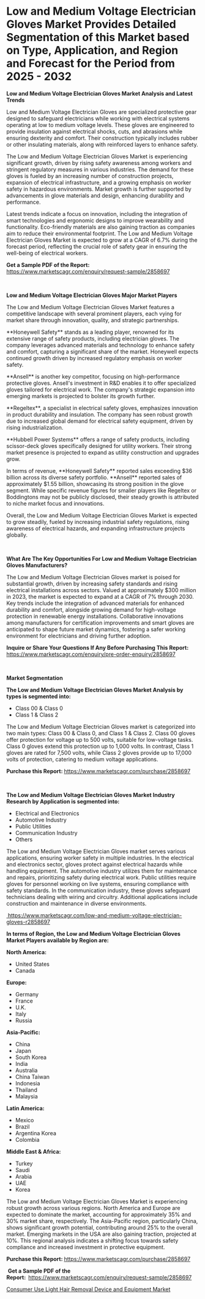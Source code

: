<p><h1>Low and Medium Voltage Electrician Gloves Market Provides Detailed Segmentation of this Market based on Type, Application, and Region and Forecast for the Period from 2025 - 2032</h1></p><p><strong>Low and Medium Voltage Electrician Gloves Market Analysis and Latest Trends</strong></p>
<p><p>Low and Medium Voltage Electrician Gloves are specialized protective gear designed to safeguard electricians while working with electrical systems operating at low to medium voltage levels. These gloves are engineered to provide insulation against electrical shocks, cuts, and abrasions while ensuring dexterity and comfort. Their construction typically includes rubber or other insulating materials, along with reinforced layers to enhance safety.</p><p>The Low and Medium Voltage Electrician Gloves Market is experiencing significant growth, driven by rising safety awareness among workers and stringent regulatory measures in various industries. The demand for these gloves is fueled by an increasing number of construction projects, expansion of electrical infrastructure, and a growing emphasis on worker safety in hazardous environments. Market growth is further supported by advancements in glove materials and design, enhancing durability and performance.</p><p>Latest trends indicate a focus on innovation, including the integration of smart technologies and ergonomic designs to improve wearability and functionality. Eco-friendly materials are also gaining traction as companies aim to reduce their environmental footprint. The Low and Medium Voltage Electrician Gloves Market is expected to grow at a CAGR of 6.7% during the forecast period, reflecting the crucial role of safety gear in ensuring the well-being of electrical workers.</p></p>
<p><strong>Get a Sample PDF of the Report:&nbsp;</strong> <a href="https://www.marketscagr.com/enquiry/request-sample/2858697?utm_campaign=3308&utm_medium=2&utm_source=Github&utm_content=ia&utm_term=12032025&utm_id=low-and-medium-voltage-electrician-gloves">https://www.marketscagr.com/enquiry/request-sample/2858697</a></p>
<p>&nbsp;</p>
<p><strong>Low and Medium Voltage Electrician Gloves Major Market Players</strong></p>
<p><p>The Low and Medium Voltage Electrician Gloves Market features a competitive landscape with several prominent players, each vying for market share through innovation, quality, and strategic partnerships.</p><p>**Honeywell Safety** stands as a leading player, renowned for its extensive range of safety products, including electrician gloves. The company leverages advanced materials and technology to enhance safety and comfort, capturing a significant share of the market. Honeywell expects continued growth driven by increased regulatory emphasis on worker safety.</p><p>**Ansell** is another key competitor, focusing on high-performance protective gloves. Ansell's investment in R&D enables it to offer specialized gloves tailored for electrical work. The company's strategic expansion into emerging markets is projected to bolster its growth further.</p><p>**Regeltex**, a specialist in electrical safety gloves, emphasizes innovation in product durability and insulation. The company has seen robust growth due to increased global demand for electrical safety equipment, driven by rising industrialization.</p><p>**Hubbell Power Systems** offers a range of safety products, including scissor-deck gloves specifically designed for utility workers. Their strong market presence is projected to expand as utility construction and upgrades grow.</p><p>In terms of revenue, **Honeywell Safety** reported sales exceeding $36 billion across its diverse safety portfolio. **Ansell** reported sales of approximately $1.55 billion, showcasing its strong position in the glove segment. While specific revenue figures for smaller players like Regeltex or Boddingtons may not be publicly disclosed, their steady growth is attributed to niche market focus and innovations.</p><p>Overall, the Low and Medium Voltage Electrician Gloves Market is expected to grow steadily, fueled by increasing industrial safety regulations, rising awareness of electrical hazards, and expanding infrastructure projects globally.</p></p>
<p>&nbsp;</p>
<p><strong>What Are The Key Opportunities For Low and Medium Voltage Electrician Gloves Manufacturers?</strong></p>
<p><p>The Low and Medium Voltage Electrician Gloves market is poised for substantial growth, driven by increasing safety standards and rising electrical installations across sectors. Valued at approximately $300 million in 2023, the market is expected to expand at a CAGR of 7% through 2030. Key trends include the integration of advanced materials for enhanced durability and comfort, alongside growing demand for high-voltage protection in renewable energy installations. Collaborative innovations among manufacturers for certification improvements and smart gloves are anticipated to shape future market dynamics, fostering a safer working environment for electricians and driving further adoption.</p></p>
<p><strong>Inquire or Share Your Questions If Any Before Purchasing This Report:</strong> <a href="https://www.marketscagr.com/enquiry/pre-order-enquiry/2858697?utm_campaign=3308&utm_medium=2&utm_source=Github&utm_content=ia&utm_term=12032025&utm_id=low-and-medium-voltage-electrician-gloves">https://www.marketscagr.com/enquiry/pre-order-enquiry/2858697</a></p>
<p>&nbsp;</p>
<p><strong>Market Segmentation</strong></p>
<p><strong>The Low and Medium Voltage Electrician Gloves Market Analysis by types is segmented into:</strong></p>
<p><ul><li>Class 00 & Class 0</li><li>Class 1 & Class 2</li></ul></p>
<p><p>The Low and Medium Voltage Electrician Gloves market is categorized into two main types: Class 00 & Class 0, and Class 1 & Class 2. Class 00 gloves offer protection for voltage up to 500 volts, suitable for low-voltage tasks. Class 0 gloves extend this protection up to 1,000 volts. In contrast, Class 1 gloves are rated for 7,500 volts, while Class 2 gloves provide up to 17,000 volts of protection, catering to medium voltage applications.</p></p>
<p><strong>Purchase this Report:&nbsp;</strong><a href="https://www.marketscagr.com/purchase/2858697?utm_campaign=3308&utm_medium=2&utm_source=Github&utm_content=ia&utm_term=12032025&utm_id=low-and-medium-voltage-electrician-gloves">https://www.marketscagr.com/purchase/2858697</a></p>
<p>&nbsp;</p>
<p><strong>The Low and Medium Voltage Electrician Gloves Market Industry Research by Application is segmented into:</strong></p>
<p><ul><li>Electrical and Electronics</li><li>Automotive Industry</li><li>Public Utilities</li><li>Communication Industry</li><li>Others</li></ul></p>
<p><p>The Low and Medium Voltage Electrician Gloves market serves various applications, ensuring worker safety in multiple industries. In the electrical and electronics sector, gloves protect against electrical hazards while handling equipment. The automotive industry utilizes them for maintenance and repairs, prioritizing safety during electrical work. Public utilities require gloves for personnel working on live systems, ensuring compliance with safety standards. In the communication industry, these gloves safeguard technicians dealing with wiring and circuitry. Additional applications include construction and maintenance in diverse environments.</p></p>
<p><a href="https://www.marketscagr.com/low-and-medium-voltage-electrician-gloves-r2858697?utm_campaign=3308&utm_medium=2&utm_source=Github&utm_content=ia&utm_term=12032025&utm_id=low-and-medium-voltage-electrician-gloves">&nbsp;https://www.marketscagr.com/low-and-medium-voltage-electrician-gloves-r2858697</a></p>
<p><strong>In terms of Region, the Low and Medium Voltage Electrician Gloves Market Players available by Region are:</strong></p>
<p>
    <p> <strong> North America: </strong>
        <ul>
            <li>United States</li>
            <li>Canada</li>
        </ul>
        </p> 
    <p> <strong> Europe: </strong>
        <ul>
            <li>Germany</li>
            <li>France</li>
            <li>U.K.</li>
            <li>Italy</li>
            <li>Russia</li>
        </ul>
        </p> 
    <p> <strong> Asia-Pacific: </strong>
        <ul>
            <li>China</li>
            <li>Japan</li>
            <li>South Korea</li>
            <li>India</li>
            <li>Australia</li>
            <li>China Taiwan</li>
            <li>Indonesia</li>
            <li>Thailand</li>
            <li>Malaysia</li>
        </ul>
        </p> 
    <p> <strong> Latin America: </strong>
        <ul>
            <li>Mexico</li>
            <li>Brazil</li>
            <li>Argentina Korea</li>
            <li>Colombia</li>
        </ul>
        </p> 
    <p> <strong> Middle East & Africa: </strong>
        <ul>
            <li>Turkey</li>
            <li>Saudi</li>
            <li>Arabia</li>
            <li>UAE</li>
            <li>Korea</li>
        </ul>
    </p>
    </p>
<p><p>The Low and Medium Voltage Electrician Gloves Market is experiencing robust growth across various regions. North America and Europe are expected to dominate the market, accounting for approximately 35% and 30% market share, respectively. The Asia-Pacific region, particularly China, shows significant growth potential, contributing around 25% to the overall market. Emerging markets in the USA are also gaining traction, projected at 10%. This regional analysis indicates a shifting focus towards safety compliance and increased investment in protective equipment.</p></p>
<p><strong>Purchase this Report: </strong><a href="https://www.marketscagr.com/purchase/2858697?utm_campaign=3308&utm_medium=2&utm_source=Github&utm_content=ia&utm_term=12032025&utm_id=low-and-medium-voltage-electrician-gloves">https://www.marketscagr.com/purchase/2858697</a></p>
<p>&nbsp;<strong>Get a Sample PDF of the Report:&nbsp;&nbsp;</strong><a href="https://www.marketscagr.com/enquiry/request-sample/2858697?utm_campaign=3308&utm_medium=2&utm_source=Github&utm_content=ia&utm_term=12032025&utm_id=low-and-medium-voltage-electrician-gloves">https://www.marketscagr.com/enquiry/request-sample/2858697</a></p>
<p><strong></strong></p>
<p><p><a href="https://github.com/ugurgyuri/Market-Research-Report-List-1/blob/main/consumer-use-light-hair-removal-device-and-equipment-market.md?utm_campaign=3308&utm_medium=2&utm_source=Github&utm_content=ia&utm_term=12032025&utm_id=low-and-medium-voltage-electrician-gloves">Consumer Use Light Hair Removal Device and Equipment Market</a></p></p>